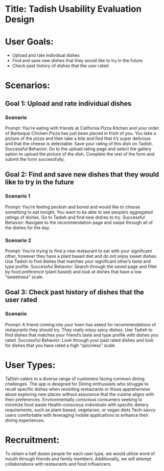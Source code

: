 # Title: Tadish Usability Evaluation Design 

# User Goals:
- Upload and rate individual dishes 
- Find and save new dishes that they would like to try in the future 
- Check past history of dishes that the user rated 

# Scenarios: 
## Goal 1: Upload and rate individual dishes 
### Scenario
Prompt: You’re eating with friends at California Pizza Kitchen and your order of Barbeque Chicken Pizza has just been placed in front of you. You take a picture of the pizza and then take a bite and find that it’s super delicious and that the cheese is delectable. Save your rating of this dish on Tadish.
Successful Behavior: Go to the upload rating page and select the gallery option to upload the picture of the dish. Complete the rest of the form and submit the form successfully. 

## Goal 2: Find and save new dishes that they would like to try in the future 
### Scenario 1
Prompt: You’re feeling peckish and bored and would like to choose something to eat tonight. You want to be able to see people’s aggregated ratings of dishes. Go to Tadish and find new dishes to try.
Successful Behavior: Navigate to the recommendation page and swipe through all of the dishes for the day. 
### Scenario 2
Prompt: You’re trying to find a new restaurant to eat with your significant other, however they have a plant based diet and do not enjoy sweet dishes. Use Tadish to find dishes that matches your significant other’s taste and type profile. 
Successful Behavior: Search through the saved page and filter by food preference (plant based) and look at dishes that have a low “sweetness” scale. 

## Goal 3: Check past history of dishes that the user rated
### Scenario
Prompt: A friend coming into your town has asked for recommendations of restaurants they should try. They really enjoy spicy dishes. Use Tadish to find dishes that matches your friend’s taste and type profile with dishes you rated. 
Successful Behavior: Look through your past rated dishes and look for dishes that you have rated a high “spiciness” scale. 

# User Types: 
TaDish caters to a diverse range of customers facing common dining challenges. The app is designed for
Dining enthusiasts who struggle to recall specific dishes when revisiting restaurants or those apprehensive about exploring new places without assurance that the cuisine aligns with their preferences. 
Environmentally conscious consumers seeking to minimize food waste
Health-conscious individuals with specific dietary requirements, such as plant-based, vegetarian, or vegan diets
Tech-savvy users comfortable with leveraging mobile applications to enhance their dining experiences.

# Recruitment:
To obtain a half dozen people for each user type, we would utilize word of mouth through friends and family members. Additionally, we will attempt collaborations with restaurants and food influencers.
